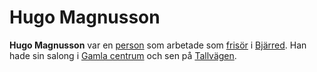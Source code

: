# Hugo Magnusson

**Hugo Magnusson** var en [person](person) som arbetade som [frisör](frisör) i [Bjärred](bjärred). Han hade sin salong i [Gamla centrum](gamla%20centrum) och sen på [Tallvägen](tallvägen).
